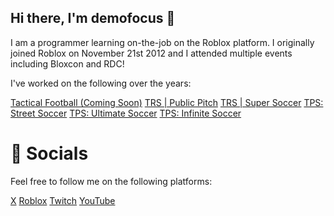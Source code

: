 ## Hi there, I'm demofocus 👋

I am a programmer learning on-the-job on the Roblox platform. I originally joined Roblox on November 21st 2012 and I attended multiple events including Bloxcon and RDC!

I've worked on the following over the years:

[Tactical Football (Coming Soon)](https://www.roblox.com/games/101002292692997/IN-DEV-Tactical-Football)
[TRS | Public Pitch](https://www.roblox.com/games/14165106859/TRS-Public-Pitch)
[TRS | Super Soccer](https://www.roblox.com/games/9505950821/TRS-Super-Soccer-ALPHA)
[TPS: Street Soccer](https://www.roblox.com/games/335760407/TPS-Street-Soccer)
[TPS: Ultimate Soccer](https://www.roblox.com/games/5783581/TPS-Ultimate-Soccer)
[TPS: Infinite Soccer](https://www.roblox.com/games/15862383840/TPS-Infinite-Soccer)

# 📱 Socials
Feel free to follow me on the following platforms:

[X](https://x.com/demofocusRB)
[Roblox](https://www.roblox.com/users/1629330294/profile)
[Twitch](https://www.twitch.tv/demofocus)
[YouTube](https://www.youtube.com/demofocus)
